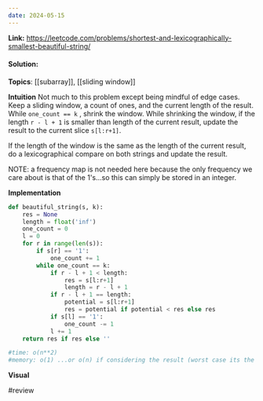 ```yaml
---
date: 2024-05-15
---
```

**Link:** https://leetcode.com/problems/shortest-and-lexicographically-smallest-beautiful-string/
#### Solution:

**Topics**: [[subarray]], [[sliding window]]

**Intuition**
Not much to this problem except being mindful of edge cases. Keep a sliding window, a count of ones, and the current length of the result. While `one_count == k` , shrink the window. While shrinking the window, if the length `r - l + 1` is smaller than length of the current result, update the result to the current slice `s[l:r+1]`. 

If the length of the window is the same as the length of the current result, do a lexicographical compare on both strings and update the result.

NOTE: a frequency map is not needed here because the only frequency we care about is that of the 1's...so this can simply be stored in an integer.

**Implementation**
```python
def beautiful_string(s, k):
	res = None
	length = float('inf')
	one_count = 0
	l = 0
	for r in range(len(s)):
		if s[r] == '1':
			one_count += 1
		while one_count == k:
			if r - l + 1 < length:
				res = s[l:r+1]
				length = r - l + 1
			if r - l + 1 == length:
				potential = s[l:r+1]
				res = potential if potential < res else res
			if s[l] == '1':
				one_count -= 1
			l += 1
	return res if res else ''

#time: o(n**2)
#memory: o(1) ...or o(n) if considering the result (worst case its the whole string)
```

**Visual** 


#review 


